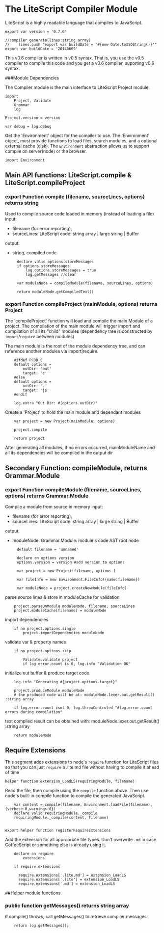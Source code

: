 The LiteScript Compiler Module
==============================
LiteScript is a highly readable language that compiles to JavaScript.

    export var version = '0.7.0'

    //compiler generate(lines:string array)
    //    lines.push "export var buildDate = '#{new Date.toISOString()}'"
    export var buildDate = '20140609'

This v0.6 compiler is written in v0.5 syntax. 
That is, you use the v0.5 compiler to compile this code 
and you get a v0.6 compiler, suporting v0.6 syntax.

###Module Dependencies

The Compiler module is the main interface to LiteScript Project module.
    
    import 
        Project, Validate
        Grammar 
        log
    
    Project.version = version

    var debug = log.debug

Get the 'Environment' object for the compiler to use.
The 'Environment' object, must provide functions to load files, search modules, 
and a optional external cache (disk). 
The `Environment` abstraction allows us to support compile on server(node) or the browser.

    import Environment

   
## Main API functions: LiteScript.compile & LiteScript.compileProject

### export Function compile (filename, sourceLines, options) returns string

Used to compile source code loaded in memory (instead of loading a file)
input: 
* filename (for error reporting), 
* sourceLines: LiteScript code: string array | large string | Buffer 

output: 
* string, compiled code

        declare valid options.storeMessages
        if options.storeMessages
            log.options.storeMessages = true
            log.getMessages //clear

        var moduleNode = compileModule(filename, sourceLines, options)

        return moduleNode.getCompiledText()


### export Function compileProject (mainModule, options) returns Project

The 'compileProject' function will load and compile the main Module of a project. 
The compilation of the main module will trigger import and compilation of all its "child" modules 
(dependency tree is constructed by `import`/`require` between modules)

The main module is the root of the module dependency tree, and can reference
another modules via import|require.

        #ifdef PROD_C
        default options = 
            outDir: 'out'
            target: 'c'
        #else
        default options = 
            outDir: '.'
            target: 'js'
        #endif

        log.extra "Out Dir: #{options.outDir}"

Create a 'Project' to hold the main module and dependant modules

        var project = new Project(mainModule, options)

        project.compile

        return project

After generating all modules, if no errors occurred, 
mainModuleName and all its dependencies will be compiled in the output dir

## Secondary Function: compileModule, returns Grammar.Module

### export Function compileModule (filename, sourceLines, options) returns Grammar.Module
Compile a module from source in memory
input: 
* filename (for error reporting), 
* sourceLines: LiteScript code: string array | large string | Buffer 

output: 
* moduleNode: Grammar.Module: module's code AST root node 

		default filename = 'unnamed'

        declare on options version
        options.version = version #add version to options

        var project = new Project(filename, options )

        var fileInfo = new Environment.FileInfo({name:filename})

        var moduleNode = project.createNewModule(fileInfo)

parse source lines & store in moduleCache for validation
        
        project.parseOnModule moduleNode, filename, sourceLines
        project.moduleCache[filename] = moduleNode

import dependencies

        if no project.options.single
            project.importDependencies moduleNode

validate var & property names

        if no project.options.skip

            Validate.validate project
            if log.error.count is 0, log.info "Validation OK"

initialize out buffer & produce target code 
    
        log.info "Generating #{project.options.target}"

        project.produceModule moduleNode
        # the produced code will be at: moduleNode.lexer.out.getResult() :string array

        if log.error.count isnt 0, log.throwControled "#log.error.count errors during compilation"

text compiled result can be obtained with: moduleNode.lexer.out.getResult() :string array

        return moduleNode


Require Extensions
------------------

This segment adds extensions to node's `require` function 
for LiteScript files so that you can just `require` a .lite.md file 
without having to compile it ahead of time 

    helper function extension_LoadLS(requiringModule, filename)

Read the file, then compile using the `compile` function above. 
Then use node's built-in compile function to compile the generated JavaScript.

        var content = compile(filename, Environment.loadFile(filename),{verbose:0,warnings:0})
        declare valid requiringModule._compile
        requiringModule._compile(content, filename)


    export helper function registerRequireExtensions
    
Add the extension for all appropriate file types. Don't overwrite `.md` in case CoffeeScript or something else is already using it.

        declare on require 
            extensions

        if require.extensions

          require.extensions['.lite.md'] = extension_LoadLS
          require.extensions['.lite'] = extension_LoadLS
          require.extensions['.md'] = extension_LoadLS


##Helper module functions

### public function getMessages() returns string array
if compile() throws, call getMessages() to retrieve compiler messages

        return log.getMessages();

